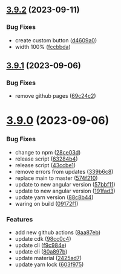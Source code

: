 ## [3.9.2](https://github.com/silvelo/silvelo.github.io/compare/v3.9.1...v3.9.2) (2023-09-11)


### Bug Fixes

* create custom button ([d4609a0](https://github.com/silvelo/silvelo.github.io/commit/d4609a0bdb86d859d2fe7a1712336c27c1921892))
* width 100% ([fccbbda](https://github.com/silvelo/silvelo.github.io/commit/fccbbda62d897411a2b4d7c06466a680a8afcaa7))

## [3.9.1](https://github.com/silvelo/silvelo.github.io/compare/v3.9.0...v3.9.1) (2023-09-06)


### Bug Fixes

* remove github pages ([69c24c2](https://github.com/silvelo/silvelo.github.io/commit/69c24c281522f835ab77611196eeb29ffb48fd9e))

# [3.9.0](https://github.com/silvelo/silvelo.github.io/compare/v3.8.0...v3.9.0) (2023-09-06)


### Bug Fixes

* change to npm ([28ce03d](https://github.com/silvelo/silvelo.github.io/commit/28ce03d65a78fee221f2a61bcc61cc012ddb8d1e))
* release script ([63284b4](https://github.com/silvelo/silvelo.github.io/commit/63284b441ce5e0833a18e894c292e7d4c4c0b26f))
* release script ([43ccbe1](https://github.com/silvelo/silvelo.github.io/commit/43ccbe16c3e40d220b0b56b0ba507f47f01316c3))
* remove errors from updates ([339b6c8](https://github.com/silvelo/silvelo.github.io/commit/339b6c809299ad5479b180b6cc7c147cd12a2c78))
* replace main to master ([574f210](https://github.com/silvelo/silvelo.github.io/commit/574f210328f1508ee9ae60246514b889a71683d0))
* update to new angular version ([57bbf11](https://github.com/silvelo/silvelo.github.io/commit/57bbf11b01543266f918c194eb800c7150664c8f))
* update to new angular version ([191fad3](https://github.com/silvelo/silvelo.github.io/commit/191fad3f9c6c6f01c17e8865429706e14716410f))
* update yarn version ([88c8b44](https://github.com/silvelo/silvelo.github.io/commit/88c8b44066d1c09ca5b5b15a78be8397ec8ddc17))
* waring on build ([09172f1](https://github.com/silvelo/silvelo.github.io/commit/09172f19f99624c98cdc5300b5e25b14bcf1e9cf))


### Features

* add new github actions ([8aa87eb](https://github.com/silvelo/silvelo.github.io/commit/8aa87eb4ef679e829f2feb27e07a77ebcc9aecce))
* update cdk ([98cc0c4](https://github.com/silvelo/silvelo.github.io/commit/98cc0c473ce8d64839c2bcebc4d3f57d4008eb79))
* update cli ([f9c984e](https://github.com/silvelo/silvelo.github.io/commit/f9c984e7df4125d2a0e7cc65d4a822871839333d))
* update cli ([80a897b](https://github.com/silvelo/silvelo.github.io/commit/80a897bb231cbcb72f3dd92b68c92a70ddd8ef58))
* update material ([2425ad7](https://github.com/silvelo/silvelo.github.io/commit/2425ad7d6d6fed0a71ca394213d160664132696c))
* update yarn lock ([603f975](https://github.com/silvelo/silvelo.github.io/commit/603f975bcf63acf02828a0e9a6181f11a6f4fc83))

